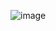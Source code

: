 ![image](https://github.com/vikavnebo/project/assets/129420576/9a87cc7a-6423-4208-b478-5b6303f175b7)
